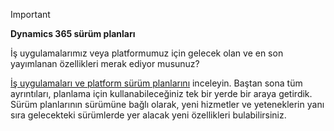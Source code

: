 > [!IMPORTANT]
> **Dynamics 365 sürüm planları**
>
> İş uygulamalarımız veya platformumuz için gelecek olan ve en son yayımlanan özellikleri merak ediyor musunuz? 
> 
> [İş uygulamaları ve platform sürüm planlarını](https://go.microsoft.com/fwlink/?linkid=2010158) inceleyin. Baştan sona tüm ayrıntıları, planlama için kullanabileceğiniz tek bir yerde bir araya getirdik. Sürüm planlarının sürümüne bağlı olarak, yeni hizmetler ve yeteneklerin yanı sıra gelecekteki sürümlerde yer alacak yeni özellikleri bulabilirsiniz.
